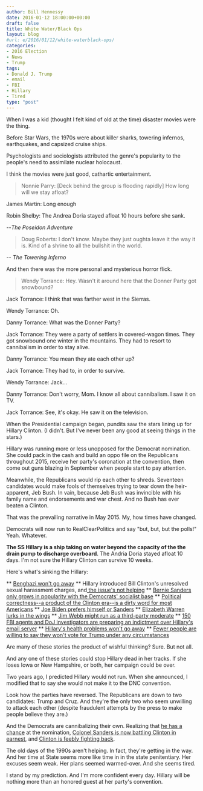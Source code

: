 ```yaml
---
author: Bill Hennessy
date: 2016-01-12 18:00:00+00:00
draft: false
title: White Water/Black Ops
layout: blog
#url: e/2016/01/12/white-waterblack-ops/
categories:
- 2016 Election
- News
- Trump
tags:
- Donald J. Trump
- email
- FBI
- Hillary
- Tired
type: "post"
---
```




When I was a kid (thought I felt kind of old at the time) disaster movies were the thing.

Before Star Wars, the 1970s were about killer sharks, towering infernos, earthquakes, and capsized cruise ships.

Psychologists and sociologists attributed the genre's popularity to the people's need to assimilate nuclear holocaust.

I think the movies were just good, cathartic entertainment.


> Nonnie Parry: [Deck behind the group is flooding rapidly] How long will we stay afloat?

James Martin: Long enough

Robin Shelby: The Andrea Doria stayed afloat 10 hours before she sank.

--_The Poseidon Adventure_










> Doug Roberts: I don't know. Maybe they just oughta leave it the way it is. Kind of a shrine to all the bullshit in the world.

-- _The Towering Inferno_



And then there was the more personal and mysterious horror flick.



> Wendy Torrance: Hey. Wasn't it around here that the Donner Party got snowbound?

Jack Torrance: I think that was farther west in the Sierras.

Wendy Torrance: Oh.

Danny Torrance: What was the Donner Party?

Jack Torrance: They were a party of settlers in covered-wagon times. They got snowbound one winter in the mountains. They had to resort to cannibalism in order to stay alive.

Danny Torrance: You mean they ate each other up?

Jack Torrance: They had to, in order to survive.

Wendy Torrance: Jack...

Danny Torrance: Don't worry, Mom. I know all about cannibalism. I saw it on TV.

Jack Torrance: See, it's okay. He saw it on the television.



When the Presidential campaign began, pundits saw the stars lining up for Hillary Clinton. (I didn't. But I've never been any good at seeing things in the stars.)

Hillary was running more or less unopposed for the Democrat nomination. She could pack in the cash and build an oppo file on the Republicans throughout 2015, receive her party's coronation at the convention, then come out guns blazing in September when people start to pay attention.

Meanwhile, the Republicans would rip each other to shreds. Seventeen candidates would make fools of themselves trying to tear down the heir-apparent, Jeb Bush. In vain, because Jeb Bush was invincible with his family name and endorsements and war chest. And no Bush has ever beaten a Clinton.

That was the prevailing narrative in May 2015. My, how times have changed.

Democrats will now run to RealClearPolitics and say "but, but, but the polls!" Yeah. Whatever.

**The SS Hillary is a ship taking on water beyond the capacity of the the drain pump to discharge overboard**. The Andria Doria stayed afloat 10 days. I'm not sure the Hillary Clinton can survive 10 weeks.

Here's what's sinking the Hillary:




** [Benghazi won't go away](https://www.newsbusters.org/blogs/nb/kyle-drennen/2016/01/11/andrea-mitchell-fears-benghazi-movie-conspiracy-theories-will-hurt)
** Hillary introduced Bill Clinton's unresolved sexual harassment charges, and[ the issue's not helping](https://hotair.com/archives/2016/01/04/hillary-heckled-again-by-rape-survivor-over-bills-er-history-with-women/)
** [Bernie Sanders only grows in popularity with the Democrats' socialist base](https://www.wnd.com/2016/01/what-bernie-the-donald-portend/)
** [Political correctness--a product of the Clinton era--is a dirty word for most Americans](https://hennessysview.com/2016/01/11/bill-cosby-should-ask-for-change-of-venue-to-cologne-germany/)
** [Joe Biden prefers himself or Sanders](https://www.cnn.com/2016/01/11/politics/joe-biden-bernie-sanders-hillary-clinton-income-inequality/index.html)
** [Elizabeth Warren lurks in the wings](https://www.breitbart.com/video/2016/01/11/mary-matalin/)
** [Jim Webb might run as a third-party moderate](https://observer.com/2015/10/jim-webb-says-hes-seriously-looking-at-a-third-party-run/)
** [150 FBI agents and DoJ investigators are preparing an indictment over Hillary's email server](https://www.washingtonexaminer.com/clinton-foundation-probe-is-months-old-former-attorney/article/2580136)
** [Hillary's health problems won't go away](https://www.breitbart.com/big-government/2016/01/06/law-enforcement-officials-medical-professionals-theres-something-seriously-wrong-hillary-clintons-health/)
** [Fewer people are willing to say they won't vote for Trump under any circumstances](https://www.redstate.com/2016/01/09/report-20-trumps-supporters-may-disaffected-democrats/)


Are many of these stories the product of wishful thinking? Sure. But not all.

And any one of these stories could stop Hillary dead in her tracks. If she loses Iowa or New Hampshire, or both, her campaign could be over.

Two years ago, I predicted Hillary would not run. When she announced, I modified that to say she would not make it to the DNC convention.

Look how the parties have reversed. The Republicans are down to two candidates: Trump and Cruz. And they're the only two who seem unwilling to attack each other (despite fraudulent attempts by the press to make people believe they are.)

And the Democrats are cannibalizing their own. Realizing that [he has a chance](https://www.cbsnews.com/news/bernie-sanders-hillary-clinton-is-attacking-because-shes-panicky/) at the nomination, [Colonel Sanders is now battling Clinton in earnest](https://www.nytimes.com/2016/01/06/us/politics/bernie-sanders-attacks-hillary-clinton-over-regulating-wall-street.html?_r=0), and [Clinton is feebly fighting back](https://www.huffingtonpost.com/h-a-goodman/clinton-attacks-bernie-sanders-on-guns-_b_8952808.html).

The old days of the 1990s aren't helping. In fact, they're getting in the way. And her time at State seems more like time in in the state penitentiary. Her excuses seem weak. Her plans seemed warmed-over. And she seems tired.

I stand by my prediction. And I'm more confident every day. Hillary will be nothing more than an honored guest at her party's convention.


